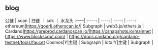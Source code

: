 ## blog




公链 | scan | 扫链 ｜ sdk ｜ 水龙头
:----| :----: | ----: | ----: | ----:
ethereum|https://goerli.etherscan.io/| Subgraph | web3.js/ethers.js |
Cardano|https://preprod.cardanoscan.io/|https://csnapshots.io/mainnet | https://www.blockscout.com/ | https://docs.cardano.org/cardano-testnet/tools/faucet 
Cosmos|Y|主键 | Subgraph |
Iotx|Y|主键 | Subgraph | 
